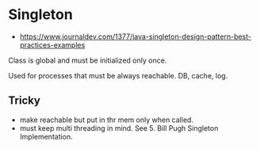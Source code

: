 # Singleton

* https://www.journaldev.com/1377/java-singleton-design-pattern-best-practices-examples

Class is global and must be initialized only once.

Used for processes that must be always reachable. 
DB, cache, log. 

## Tricky 

* make reachable but put in thr mem only when called.
* must keep multi threading in mind. See 5. Bill Pugh Singleton Implementation. 
